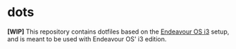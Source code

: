 # dots

**[WIP]** This repository contains dotfiles based on the 
[Endeavour OS i3](https://github.com/endeavouros-team/endeavouros-i3wm-setup) 
setup, and is meant to be used with Endeavour OS' i3 edition.
